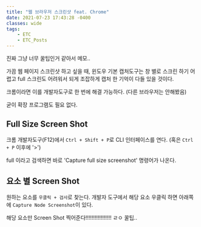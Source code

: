 ```yaml
---
title: "웹 브라우저 스크린샷 feat. Chrome"
date: 2021-07-23 17:43:28 -0400
classes: wide
tags:
    - ETC
    - ETC_Posts
---
```

진짜 그냥 너무 꿀팁인거 같아서 메모..

가끔 웹 페이지 스크린샷 하고 싶을 때, 윈도우 기본 캡처도구는 창 별로 스크린 하기 어렵고 full 스크린도 어려워서 되게 조잡하게 캡처 한 기억이 다들 있을 것이다.

크롬이라면 이를 개발자도구로 한 번에 해결 가능하다. (다른 브라우저는 안해봤음)

굳이 확장 프로그램도 필요 없다.

## Full Size Screen Shot

크롬 개발자도구(F12)에서 `Ctrl + Shift + P`로 CLI 인터페이스를 연다. (혹은 `Ctrl + P` 이후에 '>')

full 이라고 검색하면 바로 'Capture full size screenshot' 명령어가 나온다.

## 요소 별 Screen Shot

원하는 요소를 `우클릭 + 검사`로 찾는다. 개발자 도구에서 해당 요소 우클릭 하면 아래쪽에 `Capture Node Screenshot`이 있다.

해당 요소만 Screen Shot 찍어준다!!!!!!!!!!!!!!!!! ㄹㅇ 꿀팁..
